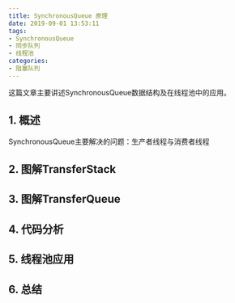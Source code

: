 ```yaml
---
title: SynchronousQueue 原理
date: 2019-09-01 13:53:11
tags:
- SynchronousQueue
- 同步队列
- 线程池
categories:
- 阻塞队列
---
```

这篇文章主要讲述SynchronousQueue数据结构及在线程池中的应用。

## 1. 概述

SynchronousQueue主要解决的问题：生产者线程与消费者线程

## 2. 图解TransferStack

## 3. 图解TransferQueue

## 4. 代码分析

## 5. 线程池应用

## 6. 总结
